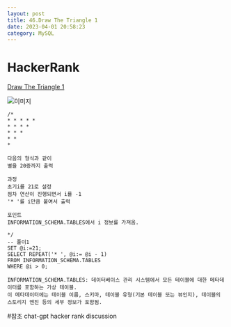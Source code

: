 ```yaml
---
layout: post
title: 46.Draw The Triangle 1
date: 2023-04-01 20:58:23 
category: MySQL
---
```


# HackerRank 
 [Draw The Triangle 1](https://www.hackerrank.com/challenges/draw-the-triangle-1/problem?isFullScreen=true)  

![이미지]()  

```MySQL
/*
* * * * * 
* * * * 
* * * 
* * 
*

다음의 형식과 같이 
별을 20증까지 출력

과정
초기i를 21로 설정
점차 연산이 진행되면서 i를 -1
'* '를 i만큼 붙여서 출력

포인트
INFORMATION_SCHEMA.TABLES에서 i 정보를 가져옴. 

*/
-- 풀이1
SET @i:=21;
SELECT REPEAT('* ', @i:= @i - 1)
FROM INFORMATION_SCHEMA.TABLES
WHERE @i > 0;

INFORMATION_SCHEMA.TABLES: 데이터베이스 관리 시스템에서 모든 테이블에 대한 메타데이터를 포함하는 가상 테이블. 
이 메타데이터에는 테이블 이름, 스키마, 테이블 유형(기본 테이블 또는 뷰인지), 테이블의 스토리지 엔진 등의 세부 정보가 포함됨.
``` 
#참조 
chat-gpt 
hacker rank discussion 